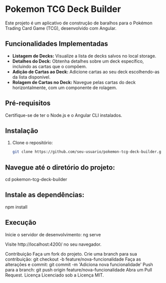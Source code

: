 # Pokemon TCG Deck Builder

Este projeto é um aplicativo de construção de baralhos para o Pokémon Trading Card Game (TCG), desenvolvido com Angular.

## Funcionalidades Implementadas

- **Listagem de Decks:** Visualize a lista de decks salvos no local storage.
- **Detalhes do Deck:** Obtenha detalhes sobre um deck específico, incluindo as cartas que o compõem.
- **Adição de Cartas ao Deck:** Adicione cartas ao seu deck escolhendo-as da lista disponível.
- **Rolagem de Cartas no Deck:** Navegue pelas cartas do deck horizontalmente, com um componente de rolagem.

## Pré-requisitos

Certifique-se de ter o Node.js e o Angular CLI instalados.

## Instalação

1. Clone o repositório:

   ```bash
   git clone https://github.com/seu-usuario/pokemon-tcg-deck-builder.git
## Navegue até o diretório do projeto:
cd pokemon-tcg-deck-builder

## Instale as dependências:
npm install

## Execução
Inicie o servidor de desenvolvimento:
ng serve

Visite http://localhost:4200/ no seu navegador.

Contribuição
Faça um fork do projeto.
Crie uma branch para sua contribuição: git checkout -b feature/nova-funcionalidade
Faça as alterações e commit: git commit -m 'Adiciona nova funcionalidade'
Push para a branch: git push origin feature/nova-funcionalidade
Abra um Pull Request.
Licença
Licenciado sob a Licença MIT.
